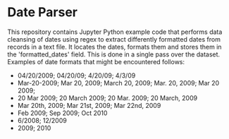 # Date Parser


This repository contains Jupyter Python example code that performs data cleansing of dates using regex to extract differently formatted dates from records in a text file. It locates the dates, formats them and stores them in the 'formatted_dates' field. This is done in a single pass over the dataset. Examples of date formats that might be encountered follows:
* 04/20/2009; 04/20/09; 4/20/09; 4/3/09
* Mar-20-2009; Mar 20, 2009; March 20, 2009; Mar. 20, 2009; Mar 20 2009;
* 20 Mar 2009; 20 March 2009; 20 Mar. 2009; 20 March, 2009
* Mar 20th, 2009; Mar 21st, 2009; Mar 22nd, 2009
* Feb 2009; Sep 2009; Oct 2010
* 6/2008; 12/2009
* 2009; 2010